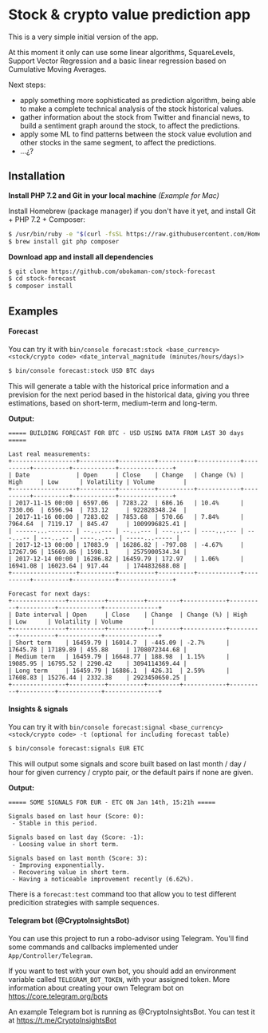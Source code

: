 # Stock & crypto value prediction app

This is a very simple initial version of the app.

At this moment it only can use some linear algorithms, SquareLevels, Support Vector Regression and a basic linear regression based on Cumulative Moving Averages.

Next steps: 
* apply something more sophisticated as prediction algorithm, being able to make a complete technical analysis of the stock historical values.
* gather information about the stock from Twitter and financial news, to build a sentiment graph around the stock, to affect the predictions.
* apply some ML to find patterns between the stock value evolution and other stocks in the same segment, to affect the predictions.
* ...¿?

## Installation

**Install PHP 7.2 and Git in your local machine** *(Example for Mac)*

Install Homebrew (package manager) if you don't have it yet, and install Git + PHP 7.2 + Composer:

```bash
$ /usr/bin/ruby -e "$(curl -fsSL https://raw.githubusercontent.com/Homebrew/install/master/install)`
$ brew install git php composer
```

**Download app and install all dependencies**

```bash
$ git clone https://github.com/obokaman-com/stock-forecast
$ cd stock-forecast
$ composer install
```

## Examples

#### Forecast  

You can try it with `bin/console forecast:stock <base_currency> <stock/crypto code> <date_interval_magnitude (minutes/hours/days)>`

```bash
$ bin/console forecast:stock USD BTC days
``` 

This will generate a table with the historical price information and a prevision for the next period based in the historical data, giving you three estimations, 
based on short-term, medium-term and long-term.

**Output:**

```
===== BUILDING FORECAST FOR BTC - USD USING DATA FROM LAST 30 days =====

Last real measurements:
+------------------+----------+----------+----------+------------+----------+----------+------------+---------------+
| Date             | Open     | Close    | Change   | Change (%) | High     | Low      | Volatility | Volume        |
+------------------+----------+----------+----------+------------+----------+----------+------------+---------------+
| 2017-11-15 00:00 | 6597.06  | 7283.22  | 686.16   | 10.4%      | 7330.06  | 6596.94  | 733.12     | 922828348.24  |
| 2017-11-16 00:00 | 7283.02  | 7853.68  | 570.66   | 7.84%      | 7964.64  | 7119.17  | 845.47     | 1009996825.41 |
| ------...------- | --...--- | --...--- | ---...-- | ----...--- | ---...-- | ---...-- | ----...--- | -----...----- |
| 2017-12-13 00:00 | 17083.9  | 16286.82 | -797.08  | -4.67%     | 17267.96 | 15669.86 | 1598.1     | 2575900534.34 |
| 2017-12-14 00:00 | 16286.82 | 16459.79 | 172.97   | 1.06%      | 16941.08 | 16023.64 | 917.44     | 1744832688.08 |
+------------------+----------+----------+----------+------------+----------+----------+------------+---------------+

Forecast for next days:
+---------------+----------+----------+---------+------------+----------+----------+------------+---------------+
| Date interval | Open     | Close    | Change  | Change (%) | High     | Low      | Volatility | Volume        |
+---------------+----------+----------+---------+------------+----------+----------+------------+---------------+
| Short term    | 16459.79 | 16014.7  | -445.09 | -2.7%      | 17645.78 | 17189.89 | 455.88     | 1708072344.68 |
| Medium term   | 16459.79 | 16648.77 | 188.98  | 1.15%      | 19085.95 | 16795.52 | 2290.42    | 3094114369.44 |
| Long term     | 16459.79 | 16886.1  | 426.31  | 2.59%      | 17608.83 | 15276.44 | 2332.38    | 2923450650.25 |
+---------------+----------+----------+---------+------------+----------+----------+------------+---------------+

```

#### Insights & signals  

You can try it with `bin/console forecast:signal <base_currency> <stock/crypto code> -t (optional for including forecast table)`

```bash
$ bin/console forecast:signals EUR ETC
``` 

This will output some signals and score built based on last month / day / hour for given currency / crypto pair, or the default pairs if
none are given. 

**Output:**

```
===== SOME SIGNALS FOR EUR - ETC ON Jan 14th, 15:21h =====

Signals based on last hour (Score: 0):
 - Stable in this period.

Signals based on last day (Score: -1):
 - Loosing value in short term.

Signals based on last month (Score: 3):
 - Improving exponentially.
 - Recovering value in short term.
 - Having a noticeable improvement recently (6.62%).
```

There is a `forecast:test` command too that allow you to test different predicition strategies with sample sequences.

#### Telegram bot (@CryptoInsightsBot)

You can use this project to run a robo-advisor using Telegram. You'll find some commands and callbacks implemented under `App/Controller/Telegram`. 

If you want to test with your own bot, you should add an environment variable called `TELEGRAM_BOT_TOKEN`, with your assigned token. More information about creating your own Telegram bot on https://core.telegram.org/bots 

An example Telegram bot is running as @CryptoInsightsBot. You can test it at https://t.me/CryptoInsightsBot
